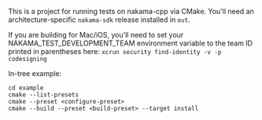 This is a project for running tests on nakama-cpp via CMake. You'll need an architecture-specific `nakama-sdk` release
installed in `out`.

If you are building for Mac/iOS, you'll need to set your NAKAMA_TEST_DEVELOPMENT_TEAM environment variable to the team ID printed in parentheses here: `xcrun security find-identity -v -p codesigning`

In-tree example:
```
cd example
cmake --list-presets
cmake --preset <configure-preset>
cmake --build --preset <build-preset> --target install
```